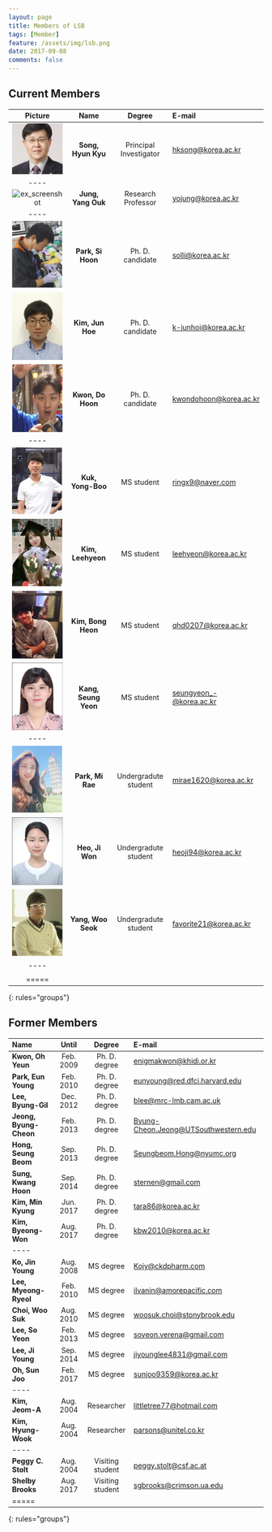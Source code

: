 ```yaml
---
layout: page
title: Members of LSB
tags: [Member]
feature: /assets/img/lsb.png
date: 2017-09-08
comments: false
---
```


## Current Members

| Picture | Name | Degree | E-mail |
|:--------:|:-------:|:--------:|:--------|
| ![ex_screenshot](/assets/img/prof.jpg) | __Song, Hyun Kyu__ | Principal Investigator | hksong@korea.ac.kr |
|----
| ![ex_screenshot](/assets/img/jyo.jpg) | __Jung, Yang Ouk__ | Research Professor | yojung@korea.ac.kr |
|----
| ![ex_screenshot](/assets/img/psh.jpg) | __Park, Si Hoon__ | Ph. D. candidate | solli@korea.ac.kr |
| ![ex_screenshot](/assets/img/kjh.jpg) | __Kim, Jun Hoe__ | Ph. D. candidate | k-junhoi@korea.ac.kr |
| ![ex_screenshot](/assets/img/kdh.jpg) | __Kwon, Do Hoon__ | Ph. D. candidate | kwondohoon@korea.ac.kr |
|----
| ![ex_screenshot](/assets/img/kyb.jpg) | __Kuk, Yong-Boo__ | MS student | ringx9@naver.com |
| ![ex_screenshot](/assets/img/klh.jpg) | __Kim, Leehyeon__ | MS student | leehyeon@korea.ac.kr |
| ![ex_screenshot](/assets/img/kbh.jpg) | __Kim, Bong Heon__ | MS student | qhd0207@korea.ac.kr |
| ![ex_screenshot](/assets/img/ksy.jpg) | __Kang, Seung Yeon__ | MS student | seungyeon_-@korea.ac.kr |
|----
| ![ex_screenshot](/assets/img/pmr.jpg) | __Park, Mi Rae__ | Undergradute student |  mirae1620@korea.ac.kr |
| ![ex_screenshot](/assets/img/hjw.jpg) | __Heo, Ji Won__ | Undergradute student | heoji94@korea.ac.kr |
| ![ex_screenshot](/assets/img/yws.jpg) | __Yang, Woo Seok__ | Undergradute student | favorite21@korea.ac.kr |
|----
| |
|=====
{: rules="groups"}

## Former Members

| Name | Until | Degree | E-mail |
|:--------|:-------:|:--------:|:--------|
| __Kwon, Oh Yeun__ | Feb. 2009 | Ph. D. degree | enigmakwon@khidi.or.kr |
| __Park, Eun Young__ | Feb. 2010 | Ph. D. degree | eunyoung@red.dfci.harvard.edu |
| __Lee, Byung-Gil__ | Dec. 2012 | Ph. D. degree | blee@mrc-lmb.cam.ac.uk |
| __Jeong, Byung-Cheon__ | Feb. 2013 | Ph. D. degree | Byung-Cheon.Jeong@UTSouthwestern.edu |
| __Hong, Seung Beom__ | Sep. 2013 | Ph. D. degree | Seungbeom.Hong@nyumc.org |
| __Sung, Kwang Hoon__ | Sep. 2014 | Ph. D. degree | sternen@gmail.com |
| __Kim, Min Kyung__ | Jun. 2017 | Ph. D. degree | tara86@korea.ac.kr |
| __Kim, Byeong-Won__ | Aug. 2017 | Ph. D. degree | kbw2010@korea.ac.kr |
|----
| __Ko, Jin Young__ | Aug. 2008 | MS degree | Kojy@ckdpharm.com |
| __Lee, Myeong-Ryeol__ | Feb. 2010 | MS degree | ilvanin@amorepacific.com |
| __Choi, Woo Suk__ | Aug. 2010 | MS degree | woosuk.choi@stonybrook.edu |
| __Lee, So Yeon__ | Feb. 2013 | MS degree | soyeon.verena@gmail.com |
| __Lee, Ji Young__ | Sep. 2014 | MS degree | jiyounglee4831@gmail.com |
| __Oh, Sun Joo__ | Feb. 2017 | MS degree |  sunjoo9359@korea.ac.kr |
|----
| __Kim, Jeom-A__ | Aug. 2004 | Researcher | littletree77@hotmail.com |
| __Kim, Hyung-Wook__ | Aug. 2004 | Researcher | parsons@unitel.co.kr |
|----
| __Peggy C. Stolt__ | Aug. 2004 | Visiting student | peggy.stolt@csf.ac.at |
| __Shelby Brooks__ | Aug. 2017 | Visiting student | sgbrooks@crimson.ua.edu |
|=====
{: rules="groups"}
